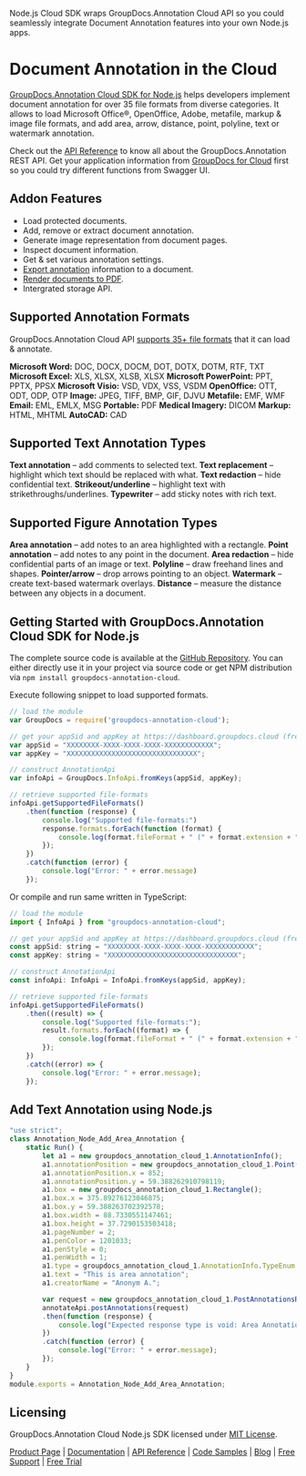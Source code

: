 Node.js Cloud SDK wraps GroupDocs.Annotation Cloud API so you could seamlessly integrate Document Annotation features into your own Node.js apps.

# Document Annotation in the Cloud

[GroupDocs.Annotation Cloud SDK for Node.js](https://products.groupdocs.cloud/annotation/nodejs) helps developers implement document annotation for over 35 file formats from diverse categories. It allows to load Microsoft Office®, OpenOffice, Adobe, metafile, markup & image file formats, and add area, arrow, distance, point, polyline, text or watermark annotation. 

Check out the [API Reference](https://apireference.groupdocs.cloud/annotation/) to know all about the GroupDocs.Annotation REST API. Get your application information from [GroupDocs for Cloud](https://dashboard.groupdocs.cloud/#/apps) first so you could try different functions from Swagger UI.


## Addon Features

- Load protected documents.
- Add, remove or extract document annotation.
- Generate image representation from document pages.
- Inspect document information.
- Get & set various annotation settings.
- [Export annotation](https://wiki.groupdocs.cloud/annotationcloud/developer-guide/working-with-annotations/#HExportAnnotationandgetDocumentasStream) information to a document.
- [Render documents to PDF](https://wiki.groupdocs.cloud/annotationcloud/developer-guide/rendering-documents/).
- Intergrated storage API.

## Supported Annotation Formats

GroupDocs.Annotation Cloud API [supports 35+ file formats](https://wiki.groupdocs.cloud/annotationcloud/getting-started/supported-document-formats/) that it can load & annotate.

**Microsoft Word:** DOC, DOCX, DOCM, DOT, DOTX, DOTM, RTF, TXT
**Microsoft Excel:** XLS, XLSX, XLSB, XLSX
**Microsoft PowerPoint:** PPT, PPTX, PPSX
**Microsoft Visio:** VSD, VDX, VSS, VSDM
**OpenOffice:** OTT, ODT, ODP, OTP
**Image:** JPEG, TIFF, BMP, GIF, DJVU
**Metafile:** EMF, WMF
**Email:** EML, EMLX, MSG
**Portable:** PDF
**Medical Imagery:** DICOM
**Markup:** HTML, MHTML
**AutoCAD:** CAD

## Supported Text Annotation Types

**Text annotation** – add comments to selected text.
**Text replacement** – highlight which text should be replaced with what.
**Text redaction** – hide confidential text.
**Strikeout/underline** – highlight text with strikethroughs/underlines.
**Typewriter** – add sticky notes with rich text.

## Supported Figure Annotation Types

**Area annotation** – add notes to an area highlighted with a rectangle.
**Point annotation** – add notes to any point in the document.
**Area redaction** – hide confidential parts of an image or text.
**Polyline** – draw freehand lines and shapes.
**Pointer/arrow** – drop arrows pointing to an object.
**Watermark** – create text-based watermark overlays.
**Distance** – measure the distance between any objects in a document.

## Getting Started with GroupDocs.Annotation Cloud SDK for Node.js

The complete source code is available at the [GitHub Repository](https://github.com/groupdocs-annotation-cloud/groupdocs-annotation-cloud-node). You can either directly use it in your project via source code or get NPM distribution via `npm install groupdocs-annotation-cloud`.

Execute following snippet to load supported formats.

```js
// load the module
var GroupDocs = require('groupdocs-annotation-cloud');

// get your appSid and appKey at https://dashboard.groupdocs.cloud (free registration is required).
var appSid = "XXXXXXXX-XXXX-XXXX-XXXX-XXXXXXXXXXXX";
var appKey = "XXXXXXXXXXXXXXXXXXXXXXXXXXXXXXXX";

// construct AnnotationApi
var infoApi = GroupDocs.InfoApi.fromKeys(appSid, appKey);

// retrieve supported file-formats
infoApi.getSupportedFileFormats()
    .then(function (response) {
        console.log("Supported file-formats:")
        response.formats.forEach(function (format) {
            console.log(format.fileFormat + " (" + format.extension + ")");
        });
    })
    .catch(function (error) {
        console.log("Error: " + error.message)
    });
```

Or compile and run same written in TypeScript:

```js
// load the module
import { InfoApi } from "groupdocs-annotation-cloud";

// get your appSid and appKey at https://dashboard.groupdocs.cloud (free registration is required).
const appSid: string = "XXXXXXXX-XXXX-XXXX-XXXX-XXXXXXXXXXXX";
const appKey: string = "XXXXXXXXXXXXXXXXXXXXXXXXXXXXXXXX";

// construct AnnotationApi
const infoApi: InfoApi = InfoApi.fromKeys(appSid, appKey);

// retrieve supported file-formats
infoApi.getSupportedFileFormats()
    .then((result) => {
        console.log("Supported file-formats:");
        result.formats.forEach((format) => {
            console.log(format.fileFormat + " (" + format.extension + ")");
        });
    })
    .catch((error) => {
        console.log("Error: " + error.message);
    });
```

## Add Text Annotation using Node.js

```js
"use strict";
class Annotation_Node_Add_Area_Annotation {
    static Run() {
        let a1 = new groupdocs_annotation_cloud_1.AnnotationInfo();
        a1.annotationPosition = new groupdocs_annotation_cloud_1.Point();
        a1.annotationPosition.x = 852;
        a1.annotationPosition.y = 59.388262910798119;
        a1.box = new groupdocs_annotation_cloud_1.Rectangle();
        a1.box.x = 375.89276123046875;
        a1.box.y = 59.388263702392578;
        a1.box.width = 88.7330551147461;
        a1.box.height = 37.7290153503418;
        a1.pageNumber = 2;
        a1.penColor = 1201033;
        a1.penStyle = 0;
        a1.penWidth = 1;
        a1.type = groupdocs_annotation_cloud_1.AnnotationInfo.TypeEnum.Area;
        a1.text = "This is area annotation";
        a1.creatorName = "Anonym A.";

        var request = new groupdocs_annotation_cloud_1.PostAnnotationsRequest("Annotationdocs\\ten-pages.pdf", [a1]);
        annotateApi.postAnnotations(request)
        .then(function (response) {
            console.log("Expected response type is void: Area Annotation added.");
        })
        .catch(function (error) {
            console.log("Error: " + error.message);
        });
    }
}
module.exports = Annotation_Node_Add_Area_Annotation;
```

## Licensing

GroupDocs.Annotation Cloud Node.js SDK licensed under [MIT License](https://github.com/groupdocs-annotation-cloud/groupdocs-annotation-cloud-node/blob/HEAD/LICENSE).

[Product Page](https://products.groupdocs.cloud/annotation/nodejs) | [Documentation](https://wiki.groupdocs.cloud/annotationcloud/) | [API Reference](https://apireference.groupdocs.cloud/annotation/) | [Code Samples](https://github.com/groupdocs-annotation-cloud/groupdocs-annotation-cloud-node) | [Blog](https://blog.groupdocs.cloud/category/annotation/) | [Free Support](https://forum.groupdocs.cloud/c/annotation) | [Free Trial](https://dashboard.groupdocs.cloud/#/apps)
